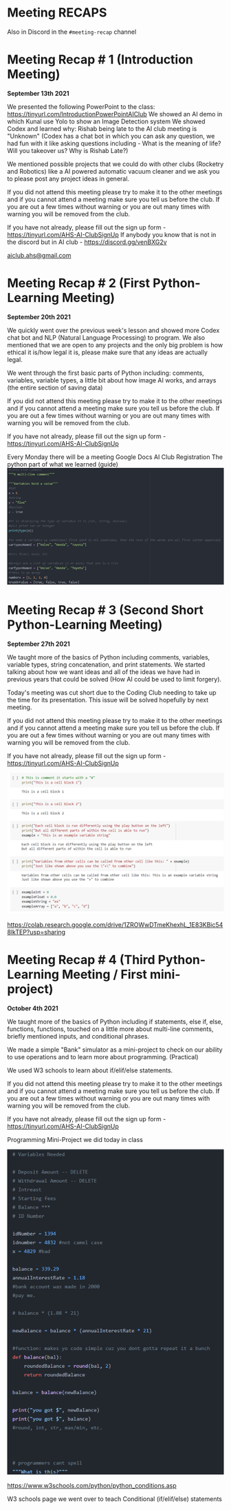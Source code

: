 # Meeting RECAPS
Also in Discord in the `#meeting-recap` channel

# **Meeting Recap # 1 (Introduction Meeting)**

**September 13th 2021**

We presented the following PowerPoint to the class: https://tinyurl.com/IntroductionPowerPointAIClub
We showed an AI demo in which Kunal use Yolo to show an Image Detection system
We showed Codex and learned why: Rishab being late to the AI club meeting is "Unknown" (Codex has a chat bot in which you can ask any question, we had fun with it like asking questions including - What is the meaning of life? Will you takeover us? Why is Rishab Late?)

We mentioned possible projects that we could do with other clubs (Rocketry and Robotics) like a AI powered automatic vacuum cleaner and we ask you to please post any project ideas in general.

 If you did not attend this meeting please try to make it to the other meetings and if you cannot attend a meeting make sure you tell us before the club. If you are out a few times without warning or you are out many times with warning you will be removed from the club.

If you have not already, please fill out the sign up form - https://tinyurl.com/AHS-AI-ClubSignUp
If anybody you know that is not in the discord but in AI club - https://discord.gg/venBXG2v

aiclub.ahs@gmail.com

# **Meeting Recap # 2 (First Python-Learning Meeting)**
**September 20th 2021**

We quickly went over the previous week's lesson and showed more Codex chat bot and NLP (Natural Language Processing) to program. We also mentioned that we are open to any projects and the only big problem is how ethical it is/how legal it is, please make sure that any ideas are actually legal. 

We went through the first basic parts of Python including: comments, variables, variable types, a little bit about how image AI works, and arrays (the entire section of saving data)

 If you did not attend this meeting please try to make it to the other meetings and if you cannot attend a meeting make sure you tell us before the club. If you are out a few times without warning or you are out many times with warning you will be removed from the club.

If you have not already, please fill out the sign up form - https://tinyurl.com/AHS-AI-ClubSignUp

Every Monday there will be a meeting 
Google Docs
AI Club Registration
The python part of what we learned (guide) 
![atom code](https://github.com/Artifical-Intelligence-AHS/ai-21/blob/main/Meeting-Recap/supportingImgs/recap2.png?raw=true)

# **Meeting Recap # 3 (Second Short Python-Learning Meeting)**
**September 27th 2021**

We taught more of the basics of Python including comments, variables, variable types, string concatenation, and print statements. We started talking about how we want ideas and all of the ideas we have had in previous years that could be solved (How AI could be used to limit forgery).

Today's meeting was cut short due to the Coding Club needing to take up the time for its presentation. This issue will be solved hopefully by next meeting.

 If you did not attend this meeting please try to make it to the other meetings and if you cannot attend a meeting make sure you tell us before the club. If you are out a few times without warning or you are out many times with warning you will be removed from the club.

If you have not already, please fill out the sign up form - https://tinyurl.com/AHS-AI-ClubSignUp

![colab code](https://github.com/Artifical-Intelligence-AHS/ai-21/blob/main/Meeting-Recap/supportingImgs/recap3.png?raw=true)

https://colab.research.google.com/drive/1ZROWwDTmeKhexhL_1E83KBic548lkTEP?usp=sharing

# **Meeting Recap # 4 (Third Python-Learning Meeting / First mini-project)**

**October 4th 2021**

We taught more of the basics of Python including if statements, else if, else, functions, functions, touched on a little more about multi-line comments, briefly mentioned inputs, and conditional phrases. 

We made a simple "Bank" simulator as a mini-project to check on our ability to use operations and to learn more about programming. (Practical)

We used W3 schools to learn about if/elif/else statements.

 If you did not attend this meeting please try to make it to the other meetings and if you cannot attend a meeting make sure you tell us before the club. If you are out a few times without warning or you are out many times with warning you will be removed from the club.

If you have not already, please fill out the sign up form - https://tinyurl.com/AHS-AI-ClubSignUp

Programming Mini-Project we did today in class

![bank code](https://github.com/Artifical-Intelligence-AHS/ai-21/blob/main/Meeting-Recap/supportingImgs/recap4.png?raw=true)

https://www.w3schools.com/python/python_conditions.asp

W3 schools page we went over to teach Conditional (if/elif/else) statements